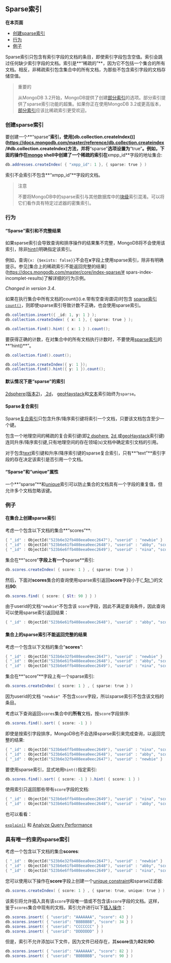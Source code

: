 ## Sparse索引

**在本页面**

- [创建sparse索引](#创建)
- [行为](#行为)
- [例子](#例子)

Sparse索引只包含有索引字段的文档的条目，即使索引字段包含空值。索引会跳过任何缺少索引字段的文档。索引是**“稀疏的”**，因为它不包括一个集合的所有文档。相反，非稀疏索引包含集合中的所有文档，为那些不包含索引字段的文档存储空值。

> 重要的
>
> 从MongoDB 3.2开始，MongoDB提供了创建[部分索引](https://docs.mongodb.com/master/core/index-partial/#index-type-partial)的选项。部分索引提供了sparse索引功能的超集。如果你正在使用MongoDB 3.2或更高版本，[部分索引](https://docs.mongodb.com/master/core/index-partial/#index-type-partial)应该比稀疏索引更受欢迎。

### <span id="创建">创建sparse索引</span>

要创建一个**“sparse”**索引，使用[db.collection.createIndex()](https://docs.mongodb.com/master/reference/db.collection.createindex /#db.collection.createIndex)方法，并将**“sparse”**选项设置为**“true”**。例如，下面的操作在[mongo](https://docs.mongodb.com/master/reference/program/mongo/#bin.mongo) shell中创建了一个稀疏的索引在**xmpp_id**字段的地址集合:

```powershell
db.addresses.createIndex( { "xmpp_id": 1 }, { sparse: true } )
```

索引不会索引不包含**“xmpp_id”**字段的文档。

> 注意
>
> 不要将MongoDB中的sparse索引与其他数据库中的[块级](http://en.wikipedia.org/wiki/Database_index#Sparse_index)索引混淆。可以将它们看作具有特定过滤器的密集索引。

### <span id="行为">行为</span>

#### “Sparse”索引和不完整结果

如果sparse索引会导致查询和排序操作的结果集不完整，MongoDB将不会使用该索引，除非[hint()](https://docs.mongodb.com/master/reference/method/cursor.hint/#cursor.hint)明确指定该索引。

例如，查询`{x: {$exists: false}}`不会在**x**字段上使用sparse索引，除非有明确提示。参见[集合上的稀疏索引不能返回完整的结果](https://docs.mongodb.com/master/core/index-sparse/# spars-index-incomplet-results)了解详细的行为示例。

*Changed in version 3.4*.

如果在执行集合中所有文档的count()(i.e.带有空查询谓词)时包含 [sparse索引](https://docs.mongodb.com/master/core/index-sparse/#index-type-sparse)[`count()`](https://docs.mongodb.com/master/reference/method/cursor.count/#cursor.count)，则即使sparse索引导致计数不正确，也会使用sparse索引。

```powershell
db.collection.insert({ _id: 1, y: 1 } );
db.collection.createIndex( { x: 1 }, { sparse: true } );

db.collection.find().hint( { x: 1 } ).count();
```

要获得正确的计数，在对集合中的所有文档执行计数时，不要使用[sparse索引](https://docs.mongodb.com/master/core/index-sparse/#index-type-sparse)的**“hint()**”。

```powershell
db.collection.find().count();

db.collection.createIndex({ y: 1 });
db.collection.find().hint({ y: 1 }).count();
```

#### 默认情况下是“sparse”的索引

[2dsphere(版本2)](https://docs.mongodb.com/master/core/2dsphere/#dsphere-v2)，[ 2d](https://docs.mongodb.com/master/core/2d/)， [geoHaystack](https://docs.mongodb.com/master/core/geohaystack/)和[文本](https://docs.mongodb.com/master/core/index-text/)索引始终为`sparse`。

#### Sparse复合索引

Sparse[复合索引](https://docs.mongodb.com/master/core/index-compound/)只包含升序/降序索引键将索引一个文档，只要该文档包含至少一个键。

包含一个地理空间的稀疏的复合索引键(即[2 dsphere](https://docs.mongodb.com/master/core/2dsphere/), [2d](https://docs.mongodb.com/master/core/2d/),或[geoHaystack](https://docs.mongodb.com/master/core/geohaystack/)索引键)连同升序/降序索引键,只有地理空间的存在领域(s)文档中确定索引文档的引用。

对于包含[text](https://docs.mongodb.com/master/core/index-text/)索引键和升序/降序索引键的sparse复合索引，只有**“text”**索引字段的存在决定该索引是否引用一个文档。

#### “Sparse”和“unique”属性

一个**“sparse”**和[unique](https://docs.mongodb.com/master/core/index-unique/#index-type-unique)索引可以防止集合的文档具有一个字段的重复值，但允许多个文档忽略该键。

### <span id="例子">例子</span>

#### 在集合上创建sparse索引

考虑一个包含以下文档的集合**“scores”**:

```powershell
{ "_id" : ObjectId("523b6e32fb408eea0eec2647"), "userid" : "newbie" }
{ "_id" : ObjectId("523b6e61fb408eea0eec2648"), "userid" : "abby", "score" : 82 }
{ "_id" : ObjectId("523b6e6ffb408eea0eec2649"), "userid" : "nina", "score" : 90 }
```

集合在**“score”**字段上有一个**sparse**索引:

```powershell
db.scores.createIndex( { score: 1 } , { sparse: true } )
```

然后，下面对**scores**集合的查询使用sparse索引返回**score**字段小于([' $lt '](https://docs.mongodb.com/master/reference/operator/query/lt/#op._S_lt))的文档**90**:

```powershell
db.scores.find( { score: { $lt: 90 } } )
```

由于userid的文档`"newbie"`不包含该 `score`字段，因此不满足查询条件，因此查询可以使用sparse索引返回结果：

```powershell
{ "_id" : ObjectId("523b6e61fb408eea0eec2648"), "userid" : "abby", "score" : 82 }
```

#### 集合上的sparse索引不能返回完整的结果

考虑一个包含以下文档的集合“**scores**”:

```powershell
{ "_id" : ObjectId("523b6e32fb408eea0eec2647"), "userid" : "newbie" }
{ "_id" : ObjectId("523b6e61fb408eea0eec2648"), "userid" : "abby", "score" : 82 }
{ "_id" : ObjectId("523b6e6ffb408eea0eec2649"), "userid" : "nina", "score" : 90 }
```

集合在**“score”**字段上有一个sparse索引:

```powershell
db.scores.createIndex( { score: 1 } , { sparse: true } )
```

因为userid的文档 `"newbie" `不包含` score `字段，所以sparse索引不包含该文档的条目。

考虑以下查询返回` scores `集合中的**所有**文档，按` score `字段排序:

```powershell
db.scores.find().sort( { score: -1 } )
```

即使是按索引字段排序，MongoDB也不会选择sparse索引来完成查询，以返回完整的结果:

```powershell
{ "_id" : ObjectId("523b6e6ffb408eea0eec2649"), "userid" : "nina", "score" : 90 }
{ "_id" : ObjectId("523b6e61fb408eea0eec2648"), "userid" : "abby", "score" : 82 }
{ "_id" : ObjectId("523b6e32fb408eea0eec2647"), "userid" : "newbie" }
```

要使用sparse索引，显式地用` hint() `指定索引:

```powershell
db.scores.find().sort( { score: -1 } ).hint( { score: 1 } )
```

使用索引只返回那些带有`score`字段的文档:

```powershell
{ "_id" : ObjectId("523b6e6ffb408eea0eec2649"), "userid" : "nina", "score" : 90 }
{ "_id" : ObjectId("523b6e61fb408eea0eec2648"), "userid" : "abby", "score" : 82 }
```

也可以看看：

[`explain()`](https://docs.mongodb.com/master/reference/method/cursor.explain/#cursor.explain) 和 [Analyze Query Performance](https://docs.mongodb.com/master/tutorial/analyze-query-plan/)

### 具有唯一约束的sparse索引

考虑一个包含以下文档的集合**scores**:

```powershell
{ "_id" : ObjectId("523b6e32fb408eea0eec2647"), "userid" : "newbie" }
{ "_id" : ObjectId("523b6e61fb408eea0eec2648"), "userid" : "abby", "score" : 82 }
{ "_id" : ObjectId("523b6e6ffb408eea0eec2649"), "userid" : "nina", "score" : 90 }
```

您可以使用以下操作在**score**字段上创建一个[unique constraint](https://docs.mongodb.com/master/core/index-unique/#index-type-unique)和sparse过滤器:

```powershell
db.scores.createIndex( { score: 1 } , { sparse: true, unique: true } )
```

该索引将允许插入具有该`score`字段唯一值或不包含该`score`字段的文档。这样，鉴于`scores`集合中现有的文档，索引允许进行以下[插入操作](https://docs.mongodb.com/master/tutorial/insert-documents/)：

```powershell
db.scores.insert( { "userid": "AAAAAAA", "score": 43 } )
db.scores.insert( { "userid": "BBBBBBB", "score": 34 } )
db.scores.insert( { "userid": "CCCCCCC" } )
db.scores.insert( { "userid": "DDDDDDD" } )
```

但是，索引不允许添加以下文件，因为文件已经存在，其**score**值为**82**和**90**:

```powershell
db.scores.insert( { "userid": "AAAAAAA", "score": 82 } )
db.scores.insert( { "userid": "BBBBBBB", "score": 90 } )
```

